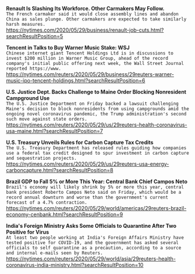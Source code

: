 **Renault Is Slashing Its Workforce. Other Carmakers May Follow.**\
`The French carmaker said it would close assembly lines and abandon China as sales plunge. Other carmakers are expected to take similarly harsh measures.`\
https://nytimes.com/2020/05/29/business/renault-job-cuts.html?searchResultPosition=5

**Tencent in Talks to Buy Warner Music Stake: WSJ**\
`Chinese internet giant Tencent Holdings Ltd is in discussions to invest $200 million in Warner Music Group, ahead of the record company's initial public offering next week, the Wall Street Journal reported https://www.`\
https://nytimes.com/reuters/2020/05/29/business/29reuters-warner-music-ipo-tencent-holdings.html?searchResultPosition=6

**U.S. Justice Dept. Backs Challenge to Maine Order Blocking Nonresident Campground Use**\
`The U.S. Justice Department on Friday backed a lawsuit challenging Maine's decision to block nonresidents from using campgrounds amid the ongoing novel coronavirus pandemic, the Trump administration's second such move against state orders.`\
https://nytimes.com/reuters/2020/05/29/us/29reuters-health-coronavirus-usa-maine.html?searchResultPosition=7

**U.S. Treasury Unveils Rules for Carbon Capture Tax Credits**\
`The U.S. Treasury Department has released rules guiding how companies use a federal tax credit designed to spur investment in carbon capture and sequestration projects.`\
https://nytimes.com/reuters/2020/05/29/us/29reuters-usa-energy-carboncapture.html?searchResultPosition=8

**Brazil GDP to Fall 5% or More This Year: Central Bank Chief Campos Neto**\
`Brazil's economy will likely shrink by 5% or more this year, central bank president Roberto Campos Neto said on Friday, which would be a record annual downturn and worse than the government's current forecast of a 4.7% contraction.`\
https://nytimes.com/reuters/2020/05/29/world/americas/29reuters-brazil-economy-cenbank.html?searchResultPosition=9

**India's Foreign Ministry Asks Some Officials to Quarantine After Two Positive for Virus**\
`At least two people working at India's Foreign Affairs Ministry have tested positive for COVID-19, and the government has asked several officials to self quarantine as a precaution, according to a source and internal e-mails seen by Reuters.`\
https://nytimes.com/reuters/2020/05/29/world/asia/29reuters-health-coronavirus-india-ministry.html?searchResultPosition=10

